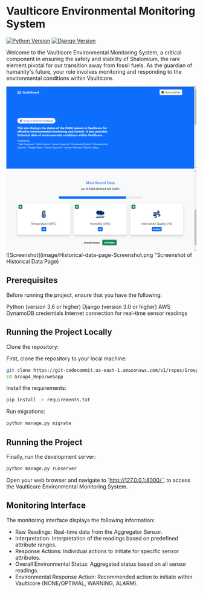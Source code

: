 # Vaulticore Environmental Monitoring System

[![Python Version](https://img.shields.io/badge/python-3.9-brightgreen.svg)](https://python.org)
[![Django Version](https://img.shields.io/badge/django-4.0-brightgreen.svg)](https://djangoproject.com)

Welcome to the Vaulticore Environmental Monitoring System, a critical component in ensuring the safety and stability of Shalomium, the rare element pivotal for our transition away from fossil fuels. As the guardian of humanity's future, your role involves monitoring and responding to the environmental conditions within Vaulticore.

![Screenshot](image/GTC-Group4-webApp-Screenshot.png "Screenshot of WebApp Main page")
![Screenshot](image/GTC-Group4-WebApp-Screenshot2.png "Screenshort of recent data Section")
![Screenshot](image/Historical-data-page-Screenshot.png "Screenshot of Historical Data Page)

## Prerequisites
Before running the project, ensure that you have the following:

Python (version 3.6 or higher)
Django (version 3.0 or higher)
AWS DynamoDB credentials
Internet connection for real-time sensor readings

## Running the Project Locally

Clone the repository:

First, clone the repository to your local machine:

```bash
git clone https://git-codecommit.us-east-1.amazonaws.com/v1/repos/Group4_Repo
cd Group4_Repo/webapp
```
Install the requirements:

```bash
pip install -r requirements.txt
```
Run migrations:

```bash
python manage.py migrate
```
## Running the Project

Finally, run the development server:

```bash
python manage.py runserver
```

Open your web browser and navigate to `http://127.0.0.1:8000/`` to access the Vaulticore Environmental Monitoring System.

## Monitoring Interface
The monitoring interface displays the following information:

<ul>
<li> Raw Readings: Real-time data from the Aggregator Sensor. </li>
<li> Interpretation: Interpretation of the readings based on predefined attribute ranges. </li>
<li> Response Actions: Individual actions to initiate for specific sensor attributes. </li>
<li> Overall Environmental Status: Aggregated status based on all sensor readings. </li>
<li> Environmental Response Action: Recommended action to initiate within Vaulticore (NONE/OPTIMAL, WARNING, ALARM). </li>
</ul>
